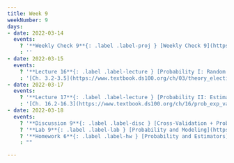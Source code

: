 ```yaml
---
title: Week 9
weekNumber: 9
days:
- date: 2022-03-14
  events:
    ? '**Weekly Check 9**{: .label .label-proj } [Weekly Check 9](https://forms.gle/StWg4q9jDuayu57G9) (due Mar 28)'
    : ''
- date: 2022-03-15
  events:
    ? '**Lecture 16**{: .label .label-lecture } [Probability I: Random Variables](lecture/lec16)'
    : '[Ch. 3.2-3.5](https://www.textbook.ds100.org/ch/03/theory_election.html), [16.1](https://www.textbook.ds100.org/ch/16/prob_random_vars.html)'
- date: 2022-03-17
  events:
    ? '**Lecture 17**{: .label .label-lecture } [Probability II: Estimators, Bias, and Variance](lecture/lec17)'
    : '[Ch. 16.2-16.3](https://www.textbook.ds100.org/ch/16/prob_exp_var.html)'
- date: 2022-03-18
  events:
    ? '**Discussion 9**{: .label .label-disc } [Cross-Validation + Probability I](https://drive.google.com/file/d/1ieZcBRcRi4G4DGgsN9FF9kRkZP0WBJuN/view?usp=sharing) ([solutions](https://drive.google.com/file/d/1S2j7FyHfSYpQJD4sLs8_9DuAPDPk0U3V/view?usp=sharing)) ([recording](https://youtube.com/playlist?list=PLQCcNQgUcDfq4o7v2gATDSJW9lsO1AYj7))'
    ? '**Lab 9**{: .label .label-lab } [Probability and Modeling](https://data100.datahub.berkeley.edu/hub/user-redirect/git-pull?repo=https%3A%2F%2Fgithub.com%2FDS-100%2Fsp22&branch=main&urlpath=lab%2Ftree%2Fsp22%2Flab%2Flab09%2Flab09.ipynb) (due Mar 29)'
    ? '**Homework 6**{: .label .label-hw } [Probability and Estimators](https://data100.datahub.berkeley.edu/hub/user-redirect/git-pull?repo=https%3A%2F%2Fgithub.com%2FDS-100%2Fsp22&branch=main&urlpath=lab%2Ftree%2Fsp22%2Fhw%2Fhw06%2Fhw06.ipynb) (due Mar 31)'
    : ""

---
```

